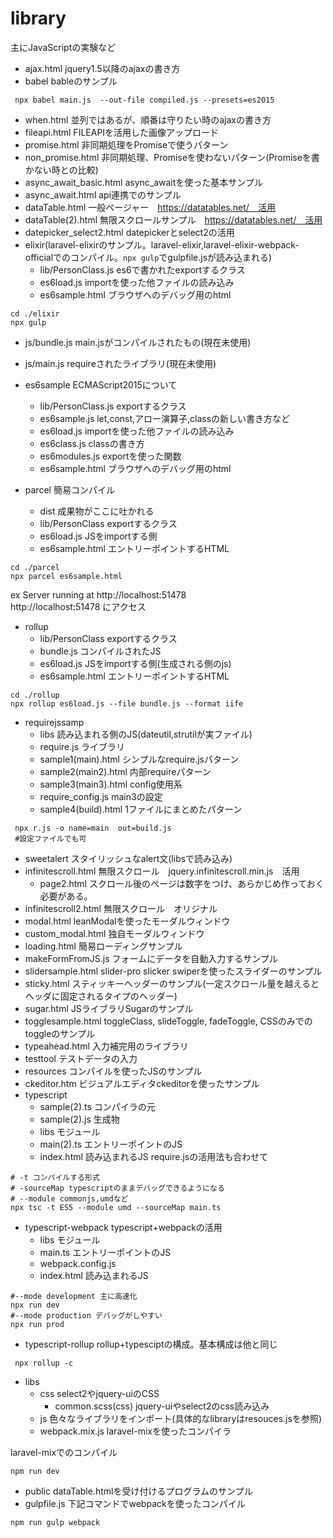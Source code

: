 # library
主にJavaScriptの実験など

- ajax.html jquery1.5以降のajaxの書き方
- babel bableのサンプル
```
 npx babel main.js  --out-file compiled.js --presets=es2015
```
- when.html 並列ではあるが、順番は守りたい時のajaxの書き方
- fileapi.html FILEAPIを活用した画像アップロード
- promise.html 非同期処理をPromiseで使うパターン
- non_promise.html 非同期処理、Promiseを使わないパターン(Promiseを書かない時との比較)
- async_await_basic.html async_awaitを使った基本サンプル
- async_await.html api連携でのサンプル
- dataTable.html 一般ページャー　https://datatables.net/　活用
- dataTable(2).html 無限スクロールサンプル　https://datatables.net/　活用
- datepicker_select2.html datepickerとselect2の活用
- elixir(laravel-elixirのサンプル。laravel-elixir,laravel-elixir-webpack-officialでのコンパイル。```npx gulp```でgulpfile.jsが読み込まれる)
    - lib/PersonClass.js es6で書かれたexportするクラス
    - es6load.js importを使った他ファイルの読み込み
    - es6sample.html ブラウザへのデバッグ用のhtml
```
cd ./elixir
npx gulp
```

- js/bundle.js main.jsがコンパイルされたもの(現在未使用)
- js/main.js requireされたライブラリ(現在未使用)
- es6sample ECMAScript2015について
    - lib/PersonClass.js exportするクラス
    - es6sample.js let,const,アロー演算子,classの新しい書き方など
    - es6load.js importを使った他ファイルの読み込み
    - es6class.js classの書き方
    - es6modules.js exportを使った関数
    - es6sample.html ブラウザへのデバッグ用のhtml

- parcel 簡易コンパイル
    - dist 成果物がここに吐かれる
    - lib/PersonClass exportするクラス
    - es6load.js JSをimportする側
    - es6sample.html エントリーポイントするHTML


```
cd ./parcel
npx parcel es6sample.html
```
ex Server running at http://localhost:51478<br>
http://localhost:51478 にアクセス

- rollup
    - lib/PersonClass exportするクラス
    - bundle.js コンパイルされたJS
    - es6load.js JSをimportする側(生成される側のjs)
    - es6sample.html エントリーポイントするHTML
```
cd ./rollup
npx rollup es6load.js --file bundle.js --format iife
```
- requirejssamp
    - libs 読み込まれる側のJS(dateutil,strutilが実ファイル)
    - require.js ライブラリ
    - sample1(main).html シンプルなrequire.jsパターン
    - sample2(main2).html 内部requireパターン
    - sample3(main3).html config使用系
    - require_config.js main3の設定
    - sample4(build).html 1ファイルにまとめたパターン
```
 npx r.js -o name=main  out=build.js
 #設定ファイルでも可
```

- sweetalert スタイリッシュなalert文(libsで読み込み)
- infinitescroll.html 無限スクロール　jquery.infinitescroll.min.js　活用
    - page2.html スクロール後のページは数字をつけ、あらかじめ作っておく必要がある。
- infinitescroll2.html 無限スクロール　オリジナル
- modal.html leanModalを使ったモーダルウィンドウ
- custom_modal.html 独自モーダルウィンドウ
- loading.html 簡易ローディングサンプル
- makeFormFromJS.js フォームにデータを自動入力するサンプル
- slidersample.html slider-pro slicker swiperを使ったスライダーのサンプル
- sticky.html スティッキーヘッダーのサンプル(一定スクロール量を越えるとヘッダに固定されるタイプのヘッダー)
- sugar.html JSライブラリSugarのサンプル
- togglesample.html toggleClass, slideToggle, fadeToggle, CSSのみでのtoggleのサンプル
- typeahead.html 入力補完用のライブラリ
- testtool テストデータの入力
- resources コンパイルを使ったJSのサンプル
- ckeditor.htm ビジュアルエディタckeditorを使ったサンプル
- typescript
    - sample(2).ts コンパイラの元
    - sample(2).js 生成物
    - libs モジュール
    - main(2).ts エントリーポイントのJS
    - index.html 読み込まれるJS require.jsの活用法も合わせて
```
# -t コンパイルする形式
# -sourceMap typescriptのままデバッグできるようになる
# --module commonjs,umdなど
npx tsc -t ES5 --module umd --sourceMap main.ts

```

- typescript-webpack typescript+webpackの活用
    - libs モジュール
    - main.ts エントリーポイントのJS
    - webpack.config.js
    - index.html 読み込まれるJS
```
#--mode development 主に高速化
npx run dev
#--mode production デバッグがしやすい
npx run prod
```    
- typescript-rollup rollup+typesciptの構成。基本構成は他と同じ
```
 npx rollup -c
```    

- libs
    - css select2やjquery-uiのCSS
        - common.scss(css) jquery-uiやselect2のcss読み込み
    - js  色々なライブラリをインポート(具体的なlibraryはresouces.jsを参照)
    - webpack.mix.js laravel-mixを使ったコンパイラ

laravel-mixでのコンパイル
```
npm run dev
```


- public dataTable.htmlを受け付けるプログラムのサンプル
- gulpfile.js 下記コマンドでwebpackを使ったコンパイル　
```
npm run gulp webpack
```
